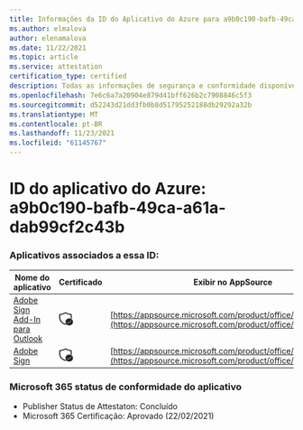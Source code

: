 ```yaml
---
title: Informações da ID do Aplicativo do Azure para a9b0c190-bafb-49ca-a61a-dab99cf2c43b
ms.author: elmalova
author: elenamalova
ms.date: 11/22/2021
ms.topic: article
ms.service: attestation
certification_type: certified
description: Todas as informações de segurança e conformidade disponíveis para a9b0c190-bafb-49ca-a61a-dab99cf2c43b.
ms.openlocfilehash: 7e6c6a7a20904e879d41bff626b2c7908846c5f3
ms.sourcegitcommit: d52243d21dd3fb0b8d51795252188db29292a32b
ms.translationtype: MT
ms.contentlocale: pt-BR
ms.lasthandoff: 11/23/2021
ms.locfileid: "61145767"
---
```

# <a name="azure-app-id-a9b0c190-bafb-49ca-a61a-dab99cf2c43b"></a>ID do aplicativo do Azure: a9b0c190-bafb-49ca-a61a-dab99cf2c43b


### <a name="apps-associated-with-this-id"></a>Aplicativos associados a essa ID:
| **Nome do aplicativo** | **Certificado** | **Exibir no AppSource** |
|--------------|---------------|-----------------------|
| [Adobe Sign Add-In para Outlook](https://docs.microsoft.com/microsoft-365-app-certification/forward/WA104381158) | <img alt="Certified application badge" src="../media/certified-badge.png" height="25" width="25" /> | [https://appsource.microsoft.com/product/office/WA104381158](https://appsource.microsoft.com/product/office/WA104381158) |
| [Adobe Sign](https://docs.microsoft.com/microsoft-365-app-certification/forward/WA104381233) | <img alt="Certified application badge" src="../media/certified-badge.png" height="25" width="25" /> | [https://appsource.microsoft.com/product/office/WA104381233](https://appsource.microsoft.com/product/office/WA104381233) |

### <a name="microsoft-365-app-compliance-status"></a>Microsoft 365 status de conformidade do aplicativo
- Publisher Status de Attestaton: Concluído
- Microsoft 365 Certificação: Aprovado (22/02/2021)
